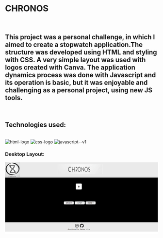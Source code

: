 <h1>CHRONOS</h1>
<br>
<h2>This project was a personal challenge, in which I aimed to create a stopwatch application.The structure was developed using HTML and styling with CSS. A very simple layout was used with logos created with Canva. 
The application dynamics process was done with Javascript and its operation is basic, but it was enjoyable and challenging as a personal project, using new JS tools.</h2>
<br>
<h2>Technologies used:</h2>
<br>
  <img src="https://img.shields.io/badge/HTML-239120?style=for-the-badge&logo=html5&logoColor=white" alt="html-logo" />
  <img src="https://img.shields.io/badge/CSS3-1572B6?style=for-the-badge&logo=css3&logoColor=white" alt="css-logo" />
  <img src="https://img.shields.io/badge/javascript-%23323330.svg?style=for-the-badge&logo=javascript&logoColor=%23F7DF1E" alt="javascript--v1"/>
<br>
<h3>Desktop Layout:</h3>
<img src="https://github.com/LucasbdLima/chronos/blob/master/assets/chronos-layout.png?raw=true">
